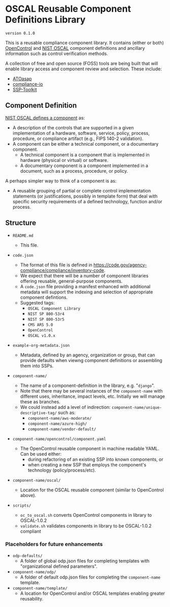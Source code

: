 # OSCAL Reusable Component Definitions Library

`version 0.1.0`

This is a reusable compliance component library. It contains (either or both)
[OpenControl](https://open-control.org/) and [NIST OSCAL](https://pages.nist.gov/OSCAL/)
component definitions and ancillary information such as control verification methods.

A collection of free and open source (FOSS) tools are being built that will enable library
access and component review and selection. These include:

- [ATOasap](https://github.com/CivicActions/atoasap_api)
- [compliance-io](https://github.com/CivicActions/compliance-io)
- [SSP-Toolkit](https://github.com/CivicActions/ssp-toolkit/)

## Component Definition

[NIST OSCAL defines a component](https://pages.nist.gov/OSCAL/documentation/schema/implementation-layer/component/) as:

- A description of the controls that are supported in a given implementation of a
  hardware, software, service, policy, process, procedure, or compliance artifact (e.g.,
  FIPS 140-2 validation).
- A component can be either a technical component, or a documentary component.
  - A technical component is a component that is implemented in hardware (physical or virtual) or software.
  - A documentary component is a component implemented in a document, such as a process, procedure, or policy.

A perhaps simpler way to think of a component is as:

- A reusable grouping of partial or complete control implementation statements (or
  justifications, possibly in template form) that deal with specific security requirements
  of a defined technology, function and/or process.

## Structure

- `README.md`
  - This file.
- `code.json`
  - The format of this file is defined in
    <https://code.gov/agency-compliance/compliance/inventory-code>.
  - We expect that there will be a number of component libraries offering reusable,
    general-purpose components.
  - A `code.json` file providing a manifest enhanced with additional metadata will
    support the indexing and selection of appropriate component defintions.
  - Suggested tags:
    - `OSCAL Component Library`
    - `NIST SP 800-53r4`
    - `NIST SP 800-53r5`
    - `CMS ARS 5.0`
    - `OpenControl`
    - `OSCAL v1.0.x`

- `example-org-metadata.json`
  - Metadata, defined by an agency, organization or group, that can provide defaults
    when viewng component definitions or assembling them into SSPs.

- `component-name/`
  - The name of a component-definition in the library, e.g. "`django`".
  - Note that there may be several instances of the `component-name` with different uses,
    inheritance, impact levels, etc. Initially we will manage these as branches.
  - We could instead add a level of indirection: `component-name/unique-descriptive-tag/` such as:
    - `component-name/aws-moderate/`
    - `component-name/azure-high/`
    - `component-name/vendor-default/`

- `component-name/opencontrol/component.yaml`
  - The OpenControl reusable component in machine readable YAML. Can be used either:
    - during refactoring of an existing SSP into known components, or
    - when creating a new SSP that employs the component's technology (policy/process/etc).

- `component-name/oscal/`
  - Location for the OSCAL reusable component (similar to OpenControl above).
  
- `scripts/`
  - `oc_to_oscal.sh` converts OpenControl components in library to OSCAL-1.0.2
  - `validate.sh` validates components in library to be OSCAL-1.0.2 compliant

### Placeholders for future enhancements

- `odp-defaults/`
  - A folder of global odp.json files for completing templates with "organizational
    defined parameters".
- `component-name/odp/`
  - A folder of default odp.json files for completing the `component-name` template.
- `component-name/template/`
  - A location for OpenControl and/or OSCAL templates enabling greater reusability.
